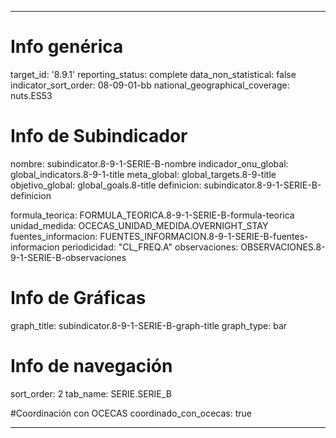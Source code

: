 ---

# Info genérica
target_id: '8.9.1'
reporting_status: complete
data_non_statistical: false
indicator_sort_order: 08-09-01-bb
national_geographical_coverage: nuts.ES53

# Info de Subindicador
nombre: subindicator.8-9-1-SERIE-B-nombre
indicador_onu_global: global_indicators.8-9-1-title
meta_global: global_targets.8-9-title
objetivo_global: global_goals.8-title
definicion: subindicator.8-9-1-SERIE-B-definicion

formula_teorica: FORMULA_TEORICA.8-9-1-SERIE-B-formula-teorica
unidad_medida: OCECAS_UNIDAD_MEDIDA.OVERNIGHT_STAY
fuentes_informacion: FUENTES_INFORMACION.8-9-1-SERIE-B-fuentes-informacion
periodicidad: "CL_FREQ.A"
observaciones: OBSERVACIONES.8-9-1-SERIE-B-observaciones

# Info de Gráficas
graph_title: subindicator.8-9-1-SERIE-B-graph-title
graph_type: bar

# Info de navegación
sort_order: 2
tab_name: SERIE.SERIE_B

#Coordinación con OCECAS
coordinado_con_ocecas: true

---